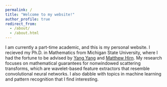 ```yaml
---
permalink: /
title: "Welcome to my website!"
author_profile: true
redirect_from: 
  - /about/
  - /about.html
---
```


I am currently a part-time academic, and this is my personal website. I recieved my Ph.D. in Mathematics from Michigan State University, where I had the fortune to be advised by [Yang Yang](https://sites.google.com/view/dr-yang-yang/home) and [Matthew Hirn](https://matthewhirn.com). My research focuses on mathematical guarantees for nonwindowed scattering transforms, which are wavelet-based feature extractors that resemble convolutional neural networks. I also dabble with topics in machine learning and pattern recognition that I find interesting. 
